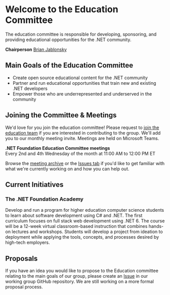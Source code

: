 # Welcome to the Education Committee
The education committee is responsible for developing, sponsoring, and providing educational opportunities for the .NET community.

**Chairperson** [Brian Jablonsky](https://github.com/bjablonsky)

## Main Goals of the Education Committee
- Create open source educational content for the .NET community
- Partner and run educational opportunities that train new and existing .NET developers
- Empower those who are underrepresented and underserved in the community

## Joining the Committee & Meetings
We'd love for you join the education committee! Please request to [join the education team](https://github.com/orgs/dotnet-foundation/teams/education) if you are interested in contributing to the group. We'll add you to our monthly meeting invite. Meetings are held on Microsoft Teams.

**.NET Foundation Education Committee meetings**  
Every 2nd and 4th Wednesday of the month at 11:00 AM to 12:00 PM ET

Browse the [meeting archive](https://github.com/dotnet-foundation/wg-education/tree/master/meetings) or the [Issues tab](https://github.com/dotnet-foundation/wg-education/issues) if you'd like to get familiar with what we're currently working on and how you can help out.

## Current Initiatives

### The .NET Foundation Academy
Develop and run a program for higher education computer science students to learn about software development using C# and .NET. The first curriculum focuses on full stack web development using .NET 6. The course will be a 12-week virtual classroom-based instruction that combines hands-on lectures and workshops. Students will develop a project from ideation to deployment while applying the tools, concepts, and processes desired by high-tech employers. 

## Proposals
If you have an idea you would like to propose to the Education committee relating to the main goals of our group, please create an [Issue](https://github.com/dotnet-foundation/wg-education/issues) in our working group GitHub repository. We are still working on a more formal proposal process.
